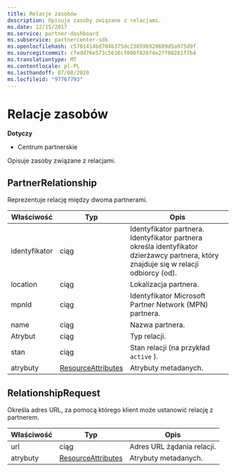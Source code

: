 ```yaml
---
title: Relacje zasobów
description: Opisuje zasoby związane z relacjami.
ms.date: 12/15/2017
ms.service: partner-dashboard
ms.subservice: partnercenter-sdk
ms.openlocfilehash: c5701414bd704b375dc23859b920609d5a975d9f
ms.sourcegitcommit: cfedd76e573c5616cf006f826f4e27f08281f7b4
ms.translationtype: MT
ms.contentlocale: pl-PL
ms.lasthandoff: 07/08/2020
ms.locfileid: "97767793"
---
```

# <a name="relationships-resources"></a>Relacje zasobów

**Dotyczy**

- Centrum partnerskie

Opisuje zasoby związane z relacjami.

## <a name="partnerrelationship"></a>PartnerRelationship

Reprezentuje relację między dwoma partnerami.

| Właściwość         | Typ                                                           | Opis                                                                                                                                    |
|------------------|----------------------------------------------------------------|------------------------------------------------------------------------------------------------------------------------------------------------|
| identyfikator               | ciąg                                                         | Identyfikator partnera. Identyfikator partnera określa identyfikator dzierżawcy partnera, który znajduje się w relacji odbiorcy (od). |
| location         | ciąg                                                         | Lokalizacja partnera.                                                                                                                   |
| mpnId            | ciąg                                                         | Identyfikator Microsoft Partner Network (MPN) partnera.                                                                                 |
| name             | ciąg                                                         | Nazwa partnera.                                                                                                                       |
| Atrybut | ciąg                                                         | Typ relacji.                                                                                                                      |
| stan            | ciąg                                                         | Stan relacji (na przykład `active` ).                                                                                                 |
| atrybuty       | [ResourceAttributes](utility-resources.md#resourceattributes) | Atrybuty metadanych.                                                                                                                       |

## <a name="relationshiprequest"></a>RelationshipRequest

Określa adres URL, za pomocą którego klient może ustanowić relację z partnerem.

| Właściwość   | Typ                                                           | Opis                   |
|------------|----------------------------------------------------------------|-------------------------------|
| url        | ciąg                                                         | Adres URL żądania relacji. |
| atrybuty | [ResourceAttributes](utility-resources.md#resourceattributes) | Atrybuty metadanych.      |

